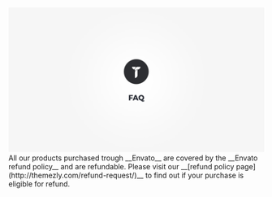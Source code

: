<div class="thz-lightbox-gallery" markdown="1">
<div class="thz-doc-image max">
<img src="../../docs-media/splash-faq.jpg" alt="Themezly FAQ" />
</div>
<div markdown="1">
All our products purchased trough __Envato__  are covered by the __Envato refund policy__ and are refundable. Please visit our __[refund policy page](http://themezly.com/refund-request/)__ to find out if your purchase is eligible for refund.
</div>